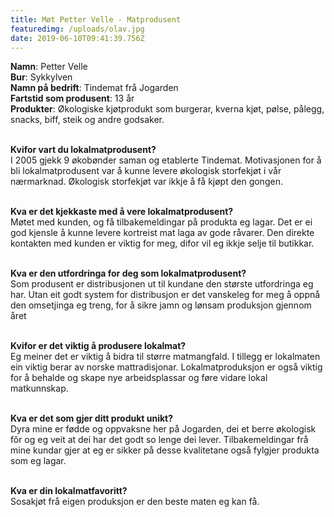 ```yaml
---
title: Møt Petter Velle - Matprodusent
featuredimg: /uploads/olav.jpg
date: 2019-06-10T09:41:39.756Z
---
```

**Namn**: Petter Velle\
**Bur**: Sykkylven\
**Namn på bedrift**: Tindemat frå Jogarden\
**Fartstid som produsent**: 13 år\
**Produkter**: Økologiske kjøtprodukt som burgerar, kverna kjøt, pølse, pålegg, snacks, biff, steik og andre godsaker.

\
**Kvifor vart du lokalmatprodusent?**\
I 2005 gjekk 9 økobønder saman og etablerte Tindemat. Motivasjonen for å bli lokalmatprodusent var å kunne levere økologisk storfekjøt i vår nærmarknad. Økologisk storfekjøt var ikkje å få kjøpt den gongen.

\
**Kva er det kjekkaste med å vere lokalmatprodusent?**\
Møtet med kunden, og få tilbakemeldingar på produkta eg lagar. Det er ei god kjensle å kunne levere kortreist mat laga av gode råvarer. Den direkte kontakten med kunden er viktig for meg, difor vil eg ikkje selje til butikkar.

\
**Kva er den  utfordringa for deg som lokalmatprodusent?**\
Som produsent er distribusjonen ut til kundane den største utfordringa eg har.  Utan eit godt system for distribusjon er det vanskeleg for meg å oppnå den omsetjinga eg treng, for å sikre jamn og lønsam produksjon gjennom året

\
**Kvifor er det viktig å produsere lokalmat?**\
Eg meiner det er viktig å bidra til større matmangfald. I tillegg er lokalmaten ein viktig berar av norske mattradisjonar. Lokalmatproduksjon er også viktig for å behalde og skape nye arbeidsplassar og føre vidare lokal matkunnskap. 

 \
**Kva er det som gjer ditt produkt unikt?**\
Dyra mine er fødde og oppvaksne her på Jogarden, dei et berre økologisk fôr og eg veit at dei har det godt so lenge dei lever. Tilbakemeldingar frå mine kundar gjer at eg er sikker på desse kvalitetane også fylgjer produkta som eg lagar.

\
**Kva er din lokalmatfavoritt?**\
Sosakjøt frå eigen produksjon er den beste maten eg kan få.
